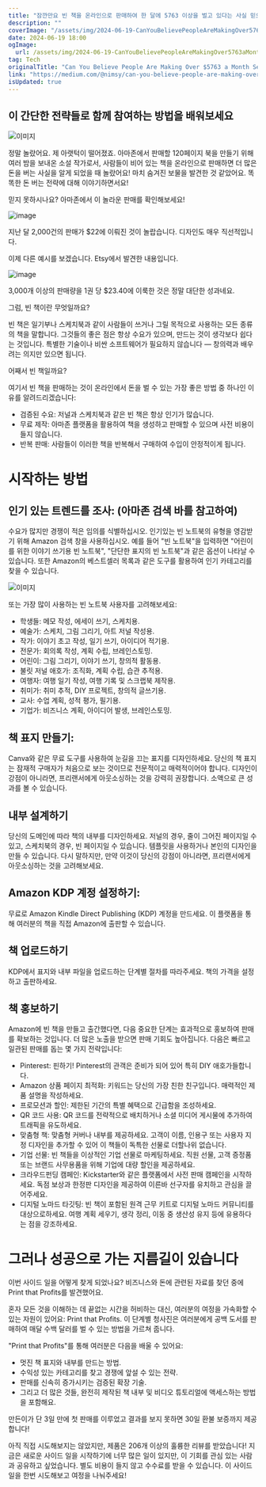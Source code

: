 ```yaml
---
title: "잠깐만요 빈 책을 온라인으로 판매하여 한 달에 5763 이상을 벌고 있다는 사실 믿으실 수 있나요"
description: ""
coverImage: "/assets/img/2024-06-19-CanYouBelievePeopleAreMakingOver5763aMonthSellingBlankBooksOnline_0.png"
date: 2024-06-19 18:00
ogImage:
  url: /assets/img/2024-06-19-CanYouBelievePeopleAreMakingOver5763aMonthSellingBlankBooksOnline_0.png
tag: Tech
originalTitle: "Can You Believe People Are Making Over $5763 a Month Selling Blank Books Online?"
link: "https://medium.com/@nimsy/can-you-believe-people-are-making-over-5763-a-month-selling-blank-books-online-d17b933ccb81"
isUpdated: true
---
```


## 이 간단한 전략들로 함께 참여하는 방법을 배워보세요

![이미지](/assets/img/2024-06-19-CanYouBelievePeopleAreMakingOver5763aMonthSellingBlankBooksOnline_0.png)

정말 놀랐어요. 제 아랫턱이 떨어졌죠. 아마존에서 판매할 120페이지 북을 만들기 위해 여러 밤을 보내온 소설 작가로서, 사람들이 비어 있는 책을 온라인으로 판매하면 더 많은 돈을 버는 사실을 알게 되었을 때 놀랐어요! 마치 숨겨진 보물을 발견한 것 같았어요. 똑똑한 돈 버는 전략에 대해 이야기하면서요!

믿지 못하시나요? 아마존에서 이 놀라운 판매를 확인해보세요!

<!-- cozy-coder - 수평 -->

<ins class="adsbygoogle"
     style="display:block"
     data-ad-client="ca-pub-4877378276818686"
     data-ad-slot="1107185301"
     data-ad-format="auto"
     data-full-width-responsive="true"></ins>

<script>
     (adsbygoogle = window.adsbygoogle || []).push({});
</script>

![image](/assets/img/2024-06-19-CanYouBelievePeopleAreMakingOver5763aMonthSellingBlankBooksOnline_1.png)

지난 달 2,000건의 판매가 $22에 이뤄진 것이 놀랍습니다. 디자인도 매우 직선적입니다.

이제 다른 예시를 보겠습니다. Etsy에서 발견한 내용입니다.

![image](/assets/img/2024-06-19-CanYouBelievePeopleAreMakingOver5763aMonthSellingBlankBooksOnline_2.png)

<!-- cozy-coder - 수평 -->

<ins class="adsbygoogle"
     style="display:block"
     data-ad-client="ca-pub-4877378276818686"
     data-ad-slot="1107185301"
     data-ad-format="auto"
     data-full-width-responsive="true"></ins>

<script>
     (adsbygoogle = window.adsbygoogle || []).push({});
</script>

3,000개 이상의 판매량을 1권 당 $23.40에 이룩한 것은 정말 대단한 성과네요.

그럼, 빈 책이란 무엇일까요?

빈 책은 일기부나 스케치북과 같이 사람들이 쓰거나 그릴 목적으로 사용하는 모든 종류의 책을 말합니다. 그것들의 좋은 점은 항상 수요가 있으며, 만드는 것이 생각보다 쉽다는 것입니다. 특별한 기술이나 비싼 소프트웨어가 필요하지 않습니다 — 창의력과 배우려는 의지만 있으면 됩니다.

어째서 빈 책일까요?

<!-- cozy-coder - 수평 -->

<ins class="adsbygoogle"
     style="display:block"
     data-ad-client="ca-pub-4877378276818686"
     data-ad-slot="1107185301"
     data-ad-format="auto"
     data-full-width-responsive="true"></ins>

<script>
     (adsbygoogle = window.adsbygoogle || []).push({});
</script>

여기서 빈 책을 판매하는 것이 온라인에서 돈을 벌 수 있는 가장 좋은 방법 중 하나인 이유를 알려드리겠습니다:

- 검증된 수요: 저널과 스케치북과 같은 빈 책은 항상 인기가 많습니다.
- 무료 제작: 아마존 플랫폼을 활용하여 책을 생성하고 판매할 수 있으며 사전 비용이 들지 않습니다.
- 반복 판매: 사람들이 이러한 책을 반복해서 구매하여 수입이 안정적이게 됩니다.

# 시작하는 방법

## 인기 있는 트렌드를 조사: (아마존 검색 바를 참고하여)

<!-- cozy-coder - 수평 -->

<ins class="adsbygoogle"
     style="display:block"
     data-ad-client="ca-pub-4877378276818686"
     data-ad-slot="1107185301"
     data-ad-format="auto"
     data-full-width-responsive="true"></ins>

<script>
     (adsbygoogle = window.adsbygoogle || []).push({});
</script>

수요가 많지만 경쟁이 적은 임의를 식별하십시오. 인기있는 빈 노트북의 유형을 영감받기 위해 Amazon 검색 창을 사용하십시오. 예를 들어 "빈 노트북"을 입력하면 "어린이를 위한 이야기 쓰기용 빈 노트북", "단단한 표지의 빈 노트북"과 같은 옵션이 나타날 수 있습니다. 또한 Amazon의 베스트셀러 목록과 같은 도구를 활용하여 인기 카테고리를 찾을 수 있습니다.

![이미지](/assets/img/2024-06-19-CanYouBelievePeopleAreMakingOver5763aMonthSellingBlankBooksOnline_3.png)

또는 가장 많이 사용하는 빈 노트북 사용자를 고려해보세요:

- 학생들: 메모 작성, 에세이 쓰기, 스케치용.
- 예술가: 스케치, 그림 그리기, 아트 저널 작성용.
- 작가: 이야기 초고 작성, 일기 쓰기, 아이디어 적기용.
- 전문가: 회의록 작성, 계획 수립, 브레인스토밍.
- 어린이: 그림 그리기, 이야기 쓰기, 창의적 활동용.
- 불릿 저널 애호가: 조직화, 계획 수립, 습관 추적용.
- 여행자: 여행 일기 작성, 여행 기록 및 스크랩북 제작용.
- 취미가: 취미 추적, DIY 프로젝트, 창의적 글쓰기용.
- 교사: 수업 계획, 성적 평가, 필기용.
- 기업가: 비즈니스 계획, 아이디어 발생, 브레인스토밍.

<!-- cozy-coder - 수평 -->

<ins class="adsbygoogle"
     style="display:block"
     data-ad-client="ca-pub-4877378276818686"
     data-ad-slot="1107185301"
     data-ad-format="auto"
     data-full-width-responsive="true"></ins>

<script>
     (adsbygoogle = window.adsbygoogle || []).push({});
</script>

## 책 표지 만들기:

Canva와 같은 무료 도구를 사용하여 눈길을 끄는 표지를 디자인하세요. 당신의 책 표지는 잠재적 구매자가 처음으로 보는 것이므로 전문적이고 매력적이어야 합니다. 디자인이 강점이 아니라면, 프리랜서에게 아웃소싱하는 것을 강력히 권장합니다. 소액으로 큰 성과를 볼 수 있습니다.

## 내부 설계하기

당신의 도메인에 따라 책의 내부를 디자인하세요. 저널의 경우, 줄이 그어진 페이지일 수 있고, 스케치북의 경우, 빈 페이지일 수 있습니다. 템플릿을 사용하거나 본인의 디자인을 만들 수 있습니다. 다시 말하지만, 만약 이것이 당신의 강점이 아니라면, 프리랜서에게 아웃소싱하는 것을 고려해보세요.

<!-- cozy-coder - 수평 -->

<ins class="adsbygoogle"
     style="display:block"
     data-ad-client="ca-pub-4877378276818686"
     data-ad-slot="1107185301"
     data-ad-format="auto"
     data-full-width-responsive="true"></ins>

<script>
     (adsbygoogle = window.adsbygoogle || []).push({});
</script>

## Amazon KDP 계정 설정하기:

무료로 Amazon Kindle Direct Publishing (KDP) 계정을 만드세요. 이 플랫폼을 통해 여러분의 책을 직접 Amazon에 출판할 수 있습니다.

## 책 업로드하기

KDP에서 표지와 내부 파일을 업로드하는 단계별 절차를 따라주세요. 책의 가격을 설정하고 출판하세요.

<!-- cozy-coder - 수평 -->

<ins class="adsbygoogle"
     style="display:block"
     data-ad-client="ca-pub-4877378276818686"
     data-ad-slot="1107185301"
     data-ad-format="auto"
     data-full-width-responsive="true"></ins>

<script>
     (adsbygoogle = window.adsbygoogle || []).push({});
</script>

## 책 홍보하기

Amazon에 빈 책을 만들고 출간했다면, 다음 중요한 단계는 효과적으로 홍보하여 판매를 확보하는 것입니다. 더 많은 노출을 받으면 판매 기회도 높아집니다. 다음은 빠르고 일관된 판매를 돕는 몇 가지 전략입니다:

- Pinterest: 핀하기! Pinterest의 관객은 준비가 되어 있어 특히 DIY 애호가들합니다.
- Amazon 상품 페이지 최적화: 키워드는 당신의 가장 친한 친구입니다. 매력적인 제품 설명을 작성하세요.
- 프로모션과 할인: 제한된 기간의 특별 혜택으로 긴급함을 조성하세요.
- QR 코드 사용: QR 코드를 전략적으로 배치하거나 소셜 미디어 게시물에 추가하여 트래픽을 유도하세요.
- 맞춤형 책: 맞춤형 커버나 내부를 제공하세요. 고객이 이름, 인용구 또는 사용자 지정 디자인을 추가할 수 있어 이 책들이 독특한 선물로 더할나위 없습니다.
- 기업 선물: 빈 책들을 이상적인 기업 선물로 마케팅하세요. 직원 선물, 고객 증정품 또는 브랜드 사무용품을 위해 기업에 대량 할인을 제공하세요.
- 크라우드펀딩 캠페인: Kickstarter와 같은 플랫폼에서 사전 판매 캠페인을 시작하세요. 독점 보상과 한정판 디자인을 제공하여 이른바 선구자를 유치하고 관심을 끌어주세요.
- 디지털 노마드 타깃팅: 빈 책이 포함된 원격 근무 키트로 디지털 노마드 커뮤니티를 대상으로하세요. 여행 계획 세우기, 생각 정리, 이동 중 생산성 유지 등에 유용하다는 점을 강조하세요.

# 그러나 성공으로 가는 지름길이 있습니다

<!-- cozy-coder - 수평 -->

<ins class="adsbygoogle"
     style="display:block"
     data-ad-client="ca-pub-4877378276818686"
     data-ad-slot="1107185301"
     data-ad-format="auto"
     data-full-width-responsive="true"></ins>

<script>
     (adsbygoogle = window.adsbygoogle || []).push({});
</script>

이번 사이드 일을 어떻게 찾게 되었나요? 비즈니스와 돈에 관련된 자료를 찾던 중에 Print that Profits를 발견했어요.

혼자 모든 것을 이해하는 데 끝없는 시간을 허비하는 대신, 여러분의 여정을 가속화할 수 있는 자원이 있어요: Print that Profits. 이 단계별 청사진은 여러분에게 공백 도서를 판매하여 매달 수백 달러를 벌 수 있는 방법을 가르쳐 줍니다.

"Print that Profits"를 통해 여러분은 다음을 배울 수 있어요:

- 멋진 책 표지와 내부를 만드는 방법.
- 수익성 있는 카테고리를 찾고 경쟁에 앞설 수 있는 전략.
- 판매를 신속히 증가시키는 검증된 확장 기술.
- 그리고 더 많은 것들, 완전히 제작된 책 내부 및 비디오 튜토리얼에 액세스하는 방법을 포함해요.

<!-- cozy-coder - 수평 -->

<ins class="adsbygoogle"
     style="display:block"
     data-ad-client="ca-pub-4877378276818686"
     data-ad-slot="1107185301"
     data-ad-format="auto"
     data-full-width-responsive="true"></ins>

<script>
     (adsbygoogle = window.adsbygoogle || []).push({});
</script>

만든이가 단 3일 만에 첫 판매를 이루었고 결과를 보지 못하면 30일 환불 보증까지 제공합니다!

아직 직접 시도해보지는 않았지만, 제품은 206개 이상의 훌륭한 리뷰를 받았습니다! 지금은 새로운 사이드 일을 시작하기에 너무 많은 일이 있지만, 이 기회를 관심 있는 사람과 공유하고 싶었습니다. 별도 비용이 들지 않고 수수료를 받을 수 있습니다. 이 사이드 일을 한번 시도해보고 여정을 나눠주세요!
